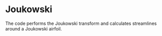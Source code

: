 # Joukowski
The code performs the Joukowski transform and calculates streamlines around a Joukowski airfoil.
